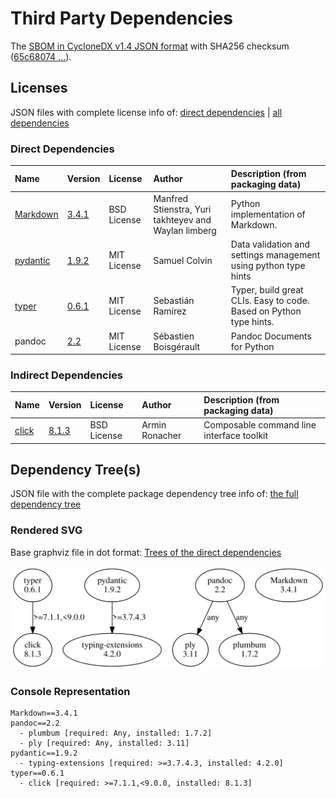 # Third Party Dependencies

<!--[[[fill sbom_sha256()]]]-->
The [SBOM in CycloneDX v1.4 JSON format](https://github.com/sthagen/pilli/blob/default/sbom.json) with SHA256 checksum ([65c68074 ...](https://raw.githubusercontent.com/sthagen/pilli/default/sbom.json.sha256 "sha256:65c68074f9709231ca044bb8c02ae5b64a3576e59ae7e270960a105cc6c67ea2")).
<!--[[[end]]] (checksum: a9b6db54f8f52ae627dd8d979caaa802)-->
## Licenses 

JSON files with complete license info of: [direct dependencies](direct-dependency-licenses.json) | [all dependencies](all-dependency-licenses.json)

### Direct Dependencies

<!--[[[fill direct_dependencies_table()]]]-->
| Name                                                 | Version                                           | License     | Author                                               | Description (from packaging data)                                  |
|:-----------------------------------------------------|:--------------------------------------------------|:------------|:-----------------------------------------------------|:-------------------------------------------------------------------|
| [Markdown](https://Python-Markdown.github.io/)       | [3.4.1](https://pypi.org/project/Markdown/3.4.1/) | BSD License | Manfred Stienstra, Yuri takhteyev and Waylan limberg | Python implementation of Markdown.                                 |
| [pydantic](https://github.com/samuelcolvin/pydantic) | [1.9.2](https://pypi.org/project/pydantic/1.9.2/) | MIT License | Samuel Colvin                                        | Data validation and settings management using python type hints    |
| [typer](https://github.com/tiangolo/typer)           | [0.6.1](https://pypi.org/project/typer/0.6.1/)    | MIT License | Sebastián Ramírez                                    | Typer, build great CLIs. Easy to code. Based on Python type hints. |
| pandoc                                               | [2.2](https://pypi.org/project/pandoc/2.2/)       | MIT License | Sébastien Boisgérault                                | Pandoc Documents for Python                                        |
<!--[[[end]]] (checksum: 1d2399a05741d440337b490c60a4815a)-->

### Indirect Dependencies

<!--[[[fill indirect_dependencies_table()]]]-->
| Name                                          | Version                                        | License     | Author         | Description (from packaging data)         |
|:----------------------------------------------|:-----------------------------------------------|:------------|:---------------|:------------------------------------------|
| [click](https://palletsprojects.com/p/click/) | [8.1.3](https://pypi.org/project/click/8.1.3/) | BSD License | Armin Ronacher | Composable command line interface toolkit |
<!--[[[end]]] (checksum: dc3a866a7aa3332404bde3da87727cb9)-->

## Dependency Tree(s)

JSON file with the complete package dependency tree info of: [the full dependency tree](package-dependency-tree.json)

### Rendered SVG

Base graphviz file in dot format: [Trees of the direct dependencies](package-dependency-tree.dot.txt)

<img src="./package-dependency-tree.svg" alt="Trees of the direct dependencies" title="Trees of the direct dependencies"/>

### Console Representation

<!--[[[fill dependency_tree_console_text()]]]-->
````console
Markdown==3.4.1
pandoc==2.2
  - plumbum [required: Any, installed: 1.7.2]
  - ply [required: Any, installed: 3.11]
pydantic==1.9.2
  - typing-extensions [required: >=3.7.4.3, installed: 4.2.0]
typer==0.6.1
  - click [required: >=7.1.1,<9.0.0, installed: 8.1.3]
````
<!--[[[end]]] (checksum: b34e05a1433a1153247db8c4dd3254a0)-->
